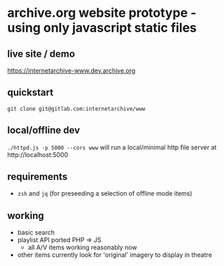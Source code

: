 # archive.org website prototype - using only javascript static files

## live site / demo
https://internetarchive-www.dev.archive.org


## quickstart
```
git clone git@gitlab.com:internetarchive/www
```


## local/offline dev
```./httpd.js -p 5000 --cors www```
will run a local/minimal http file server at http://localhost:5000

## requirements
- `zsh` and `jq` (for preseeding a selection of offline mode items)


## working
- basic search
- playlist API ported PHP => JS
  - all A/V items working reasonably now
- other items currently look for 'original' imagery to display in theatre
